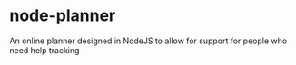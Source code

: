 # node-planner
An online planner designed in NodeJS to allow for support for people who need help tracking
